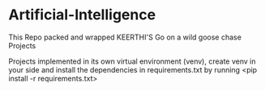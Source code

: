# Artificial-Intelligence
This Repo packed and wrapped KEERTHI'S Go on a wild goose chase Projects

Projects implemented in its own virtual environment (venv), create venv in your side and install the dependencies in requirements.txt by running <pip install -r requirements.txt>
